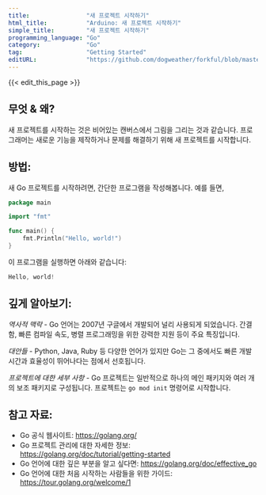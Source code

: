 ```yaml
---
title:                "새 프로젝트 시작하기"
html_title:           "Arduino: 새 프로젝트 시작하기"
simple_title:         "새 프로젝트 시작하기"
programming_language: "Go"
category:             "Go"
tag:                  "Getting Started"
editURL:              "https://github.com/dogweather/forkful/blob/master/content/ko/go/starting-a-new-project.md"
---
```


{{< edit_this_page >}}

## 무엇 & 왜?

새 프로젝트를 시작하는 것은 비어있는 캔버스에서 그림을 그리는 것과 같습니다. 프로그래머는 새로운 기능을 제작하거나 문제를 해결하기 위해 새 프로젝트를 시작합니다.

## 방법:

새 Go 프로젝트를 시작하려면, 간단한 프로그램을 작성해봅니다. 예를 들면, 

```Go
package main

import "fmt"

func main() {
    fmt.Println("Hello, world!")
}
```

이 프로그램을 실행하면 아래와 같습니다:

```Go
Hello, world!
```

## 깊게 알아보기:

*역사적 맥락* - Go 언어는 2007년 구글에서 개발되어 널리 사용되게 되었습니다. 간결함, 빠른 컴파일 속도, 병렬 프로그래밍을 위한 강력한 지원 등이 주요 특징입니다.

*대안들* - Python, Java, Ruby 등 다양한 언어가 있지만 Go는 그 중에서도 빠른 개발 시간과 효율성이 뛰어나다는 점에서 선호됩니다.

*프로젝트에 대한 세부 사항* - Go 프로젝트는 일반적으로 하나의 메인 패키지와 여러 개의 보조 패키지로 구성됩니다. 프로젝트는 `go mod init` 명령어로 시작합니다.

## 참고 자료:

- Go 공식 웹사이트: https://golang.org/
- Go 프로젝트 관리에 대한 자세한 정보: https://golang.org/doc/tutorial/getting-started
- Go 언어에 대한 깊은 부분을 알고 싶다면: https://golang.org/doc/effective_go
- Go 언어에 대한 처음 시작하는 사람들을 위한 가이드: https://tour.golang.org/welcome/1